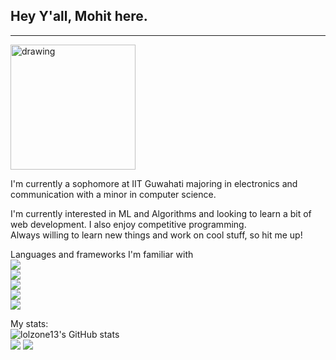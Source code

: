 ## Hey Y'all, Mohit here.
---
<img src="https://miro.medium.com/max/1000/0*08FXLCON4eRuhTz3" alt="drawing" width="200"/>




I'm currently a sophomore at IIT Guwahati majoring in electronics and communication with a minor in computer science.

I'm currently interested in ML and Algorithms and looking to learn a bit of web development. I also enjoy competitive programming.
<br>
Always willing to learn new things and work on cool stuff, so hit me up!<br>



Languages and frameworks I'm familiar with <br>
<img src="https://img.shields.io/badge/Python-FFD43B?style=for-the-badge&logo=python&logoColor=darkgreen" /><br>
<img src="https://img.shields.io/badge/HTML5-E34F26?style=for-the-badge&logo=html5&logoColor=white" /><br>
<img src="https://img.shields.io/badge/C%2B%2B-00599C?style=for-the-badge&logo=c%2B%2B&logoColor=white" /><br>
<img src="https://img.shields.io/badge/TensorFlow-FF6F00?style=for-the-badge&logo=TensorFlow&logoColor=white" /><br>
<img src="https://img.shields.io/badge/scikit_learn-F7931E?style=for-the-badge&logo=scikit-learn&logoColor=white" /><br>





My stats:<br>
![lolzone13's GitHub stats](https://github-readme-stats.vercel.app/api?username=lolzone13&count_private=true&theme=radical&show_icons=true)
<br>
<img src="https://github-readme-streak-stats.herokuapp.com/?user=lolzone13" /><t>
<img src="https://github-readme-stats.vercel.app/api/top-langs/?username=lolzone13" /><br>




